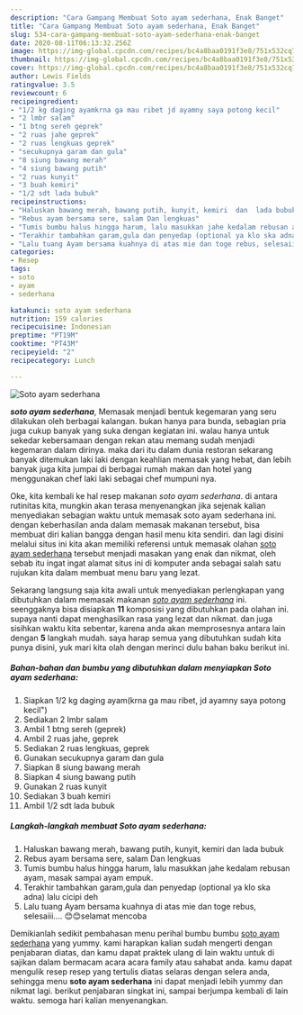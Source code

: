 ```yaml
---
description: "Cara Gampang Membuat Soto ayam sederhana, Enak Banget"
title: "Cara Gampang Membuat Soto ayam sederhana, Enak Banget"
slug: 534-cara-gampang-membuat-soto-ayam-sederhana-enak-banget
date: 2020-08-11T06:13:32.256Z
image: https://img-global.cpcdn.com/recipes/bc4a8baa0191f3e8/751x532cq70/soto-ayam-sederhana-foto-resep-utama.jpg
thumbnail: https://img-global.cpcdn.com/recipes/bc4a8baa0191f3e8/751x532cq70/soto-ayam-sederhana-foto-resep-utama.jpg
cover: https://img-global.cpcdn.com/recipes/bc4a8baa0191f3e8/751x532cq70/soto-ayam-sederhana-foto-resep-utama.jpg
author: Lewis Fields
ratingvalue: 3.5
reviewcount: 6
recipeingredient:
- "1/2 kg daging ayamkrna ga mau ribet jd ayamny saya potong kecil"
- "2 lmbr salam"
- "1 btng sereh geprek"
- "2 ruas jahe geprek"
- "2 ruas lengkuas geprek"
- "secukupnya garam dan gula"
- "8 siung bawang merah"
- "4 siung bawang putih"
- "2 ruas kunyit"
- "3 buah kemiri"
- "1/2 sdt lada bubuk"
recipeinstructions:
- "Haluskan bawang merah, bawang putih, kunyit, kemiri  dan  lada bubuk"
- "Rebus ayam bersama sere, salam Dan lengkuas"
- "Tumis bumbu halus hingga harum, lalu masukkan jahe kedalam rebusan ayam, masak  sampai  ayam empuk."
- "Terakhir tambahkan garam,gula dan penyedap (optional ya klo ska adna) lalu cicipi deh"
- "Lalu tuang Ayam bersama kuahnya di atas mie dan toge rebus, selesaiii.... 😊😊selamat mencoba"
categories:
- Resep
tags:
- soto
- ayam
- sederhana

katakunci: soto ayam sederhana 
nutrition: 159 calories
recipecuisine: Indonesian
preptime: "PT19M"
cooktime: "PT43M"
recipeyield: "2"
recipecategory: Lunch

---
```



![Soto ayam sederhana](https://img-global.cpcdn.com/recipes/bc4a8baa0191f3e8/751x532cq70/soto-ayam-sederhana-foto-resep-utama.jpg)

<b><i>soto ayam sederhana</i></b>, Memasak menjadi bentuk kegemaran yang seru dilakukan oleh berbagai kalangan. bukan hanya para bunda, sebagian pria juga cukup banyak yang suka dengan kegiatan ini. walau hanya untuk sekedar kebersamaan dengan rekan atau memang sudah menjadi kegemaran dalam dirinya. maka dari itu dalam dunia restoran sekarang banyak ditemukan laki laki dengan keahlian memasak yang hebat, dan lebih banyak juga kita jumpai di berbagai rumah makan dan hotel yang menggunakan chef laki laki sebagai chef mumpuni nya.

Oke, kita kembali ke hal resep makanan <i>soto ayam sederhana</i>. di antara rutinitas kita, mungkin akan terasa menyenangkan jika sejenak kalian menyediakan sebagian waktu untuk memasak soto ayam sederhana ini. dengan keberhasilan anda dalam memasak makanan tersebut, bisa membuat diri kalian bangga dengan hasil menu kita sendiri. dan lagi disini melalui situs ini kita akan memiliki referensi untuk memasak olahan <u>soto ayam sederhana</u> tersebut menjadi masakan yang enak dan nikmat, oleh sebab itu ingat ingat alamat situs ini di komputer anda sebagai salah satu rujukan kita dalam membuat menu baru yang lezat.




Sekarang langsung saja kita awali untuk menyediakan perlengkapan yang dibutuhkan dalam memasak makanan <u><i>soto ayam sederhana</i></u> ini. seenggaknya bisa disiapkan <b>11</b> komposisi yang dibutuhkan pada olahan ini. supaya nanti dapat menghasilkan rasa yang lezat dan nikmat. dan juga sisihkan waktu kita sebentar, karena anda akan memprosesnya antara lain dengan <b>5</b> langkah mudah. saya harap semua yang dibutuhkan sudah kita punya disini, yuk mari kita olah dengan merinci dulu bahan baku berikut ini.

<!--inarticleads1-->

##### Bahan-bahan dan bumbu yang dibutuhkan dalam menyiapkan Soto ayam sederhana:

1. Siapkan 1/2 kg daging ayam(krna ga mau ribet, jd ayamny saya potong kecil&#34;)
1. Sediakan 2 lmbr salam
1. Ambil 1 btng sereh (geprek)
1. Ambil 2 ruas jahe, geprek
1. Sediakan 2 ruas lengkuas, geprek
1. Gunakan secukupnya garam dan gula
1. Siapkan 8 siung bawang merah
1. Siapkan 4 siung bawang putih
1. Gunakan 2 ruas kunyit
1. Sediakan 3 buah kemiri
1. Ambil 1/2 sdt lada bubuk




<!--inarticleads2-->

##### Langkah-langkah membuat Soto ayam sederhana:

1. Haluskan bawang merah, bawang putih, kunyit, kemiri  dan  lada bubuk
1. Rebus ayam bersama sere, salam Dan lengkuas
1. Tumis bumbu halus hingga harum, lalu masukkan jahe kedalam rebusan ayam, masak  sampai  ayam empuk.
1. Terakhir tambahkan garam,gula dan penyedap (optional ya klo ska adna) lalu cicipi deh
1. Lalu tuang Ayam bersama kuahnya di atas mie dan toge rebus, selesaiii.... 😊😊selamat mencoba




Demikianlah sedikit pembahasan menu perihal bumbu bumbu <u>soto ayam sederhana</u> yang yummy. kami harapkan kalian sudah mengerti dengan penjabaran diatas, dan kamu dapat praktek ulang di lain waktu untuk di sajikan dalam bermacam acara acara family atau sahabat anda. kamu dapat mengulik resep resep yang tertulis diatas selaras dengan selera anda, sehingga menu <b>soto ayam sederhana</b> ini dapat menjadi lebih yummy dan nikmat lagi. berikut penjabaran singkat ini, sampai berjumpa kembali di lain waktu. semoga hari kalian menyenangkan.
